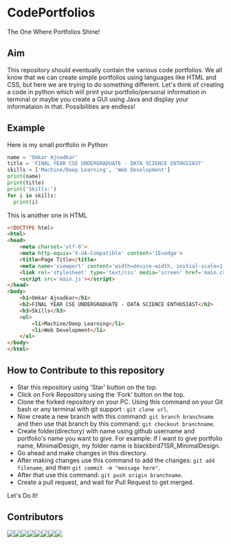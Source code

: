 # CodePortfolios
The One Where Portfolios Shine!

## Aim

This repository should eventually contain the various code portfolios. We all know that we can create simple portfolios using languages like HTML and CSS, but here we are trying to do something different. Let's think of creating a code in python which will print your portfolio/personal information in terminal or maybe you create a GUI using Java and display your informataion in that. Possibilities are endless!

## Example

Here is my small portfolio in Python

```python
name = 'Omkar Ajnadkar'
title = 'FINAL YEAR CSE UNDERGRADUATE - DATA SCIENCE ENTHUSIAST'
skills = ['Machine/Deep Learning', 'Web Development']
print(name)
print(title)
print('Skills:')
for i in skills:
  print(i)
```

This is another one in HTML

```html
<!DOCTYPE html>
<html>
<head>
    <meta charset='utf-8'>
    <meta http-equiv='X-UA-Compatible' content='IE=edge'>
    <title>Page Title</title>
    <meta name='viewport' content='width=device-width, initial-scale=1'>
    <link rel='stylesheet' type='text/css' media='screen' href='main.css'>
    <script src='main.js'></script>
</head>
<body>
    <h1>Omkar Ajnadkar</h1>
    <h2>FINAL YEAR CSE UNDERGRADUATE - DATA SCIENCE ENTHUSIAST</h2>
    <h3>Skills</h3>
    <ul>
        <li>Machine/Deep Learning</li>
        <li>Web Development</li>
    </ul>
</body>
</html>
```

## How to Contribute to this repository

- Star this repository using 'Star' button on the top.
- Click on Fork Repository using the 'Fork' button on the top.
- Clone the forked repository on your PC. Using this command on your Git bash or any terminal with git support : `git clone url`.
- Now create a new branch with this command: `git branch branchname` and then use that branch by this command: `git checkout branchname`.
- Create folder(directory) with name using github username and portfolio's name you want to give. For example: If I want to give portfolio name, MinimalDesign, my folder name is blackbird71SR_MinimalDesign.
- Go ahead and make changes in this directory.
- After making changes use this command to add the changes: `git add filename`, and then `git commit -m "message here"`.
- After that use this command: `git push origin branchname`.
- Create a pull request, and wait for Pull Request to get merged.

Let's Do It!

## Contributors

[![](https://sourcerer.io/fame/blackbird71SR/blackbird71SR/Code-Portfolios/images/0)](https://sourcerer.io/fame/blackbird71SR/blackbird71SR/Code-Portfolios/links/0)[![](https://sourcerer.io/fame/blackbird71SR/blackbird71SR/Code-Portfolios/images/1)](https://sourcerer.io/fame/blackbird71SR/blackbird71SR/Code-Portfolios/links/1)[![](https://sourcerer.io/fame/blackbird71SR/blackbird71SR/Code-Portfolios/images/2)](https://sourcerer.io/fame/blackbird71SR/blackbird71SR/Code-Portfolios/links/2)[![](https://sourcerer.io/fame/blackbird71SR/blackbird71SR/Code-Portfolios/images/3)](https://sourcerer.io/fame/blackbird71SR/blackbird71SR/Code-Portfolios/links/3)[![](https://sourcerer.io/fame/blackbird71SR/blackbird71SR/Code-Portfolios/images/4)](https://sourcerer.io/fame/blackbird71SR/blackbird71SR/Code-Portfolios/links/4)[![](https://sourcerer.io/fame/blackbird71SR/blackbird71SR/Code-Portfolios/images/5)](https://sourcerer.io/fame/blackbird71SR/blackbird71SR/Code-Portfolios/links/5)[![](https://sourcerer.io/fame/blackbird71SR/blackbird71SR/Code-Portfolios/images/6)](https://sourcerer.io/fame/blackbird71SR/blackbird71SR/Code-Portfolios/links/6)[![](https://sourcerer.io/fame/blackbird71SR/blackbird71SR/Code-Portfolios/images/7)](https://sourcerer.io/fame/blackbird71SR/blackbird71SR/Code-Portfolios/links/7)
